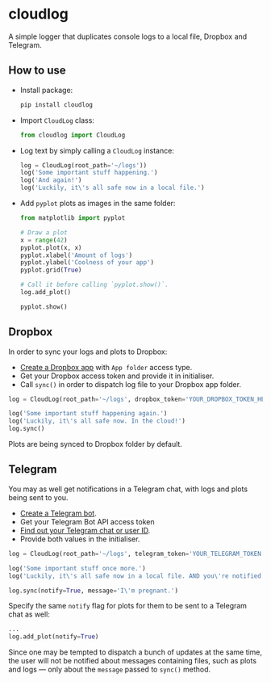 # cloudlog
A simple logger that duplicates console logs to a local file, Dropbox and Telegram.

## How to use

* Install package: 
  
	```bash
	pip install cloudlog
	```

* Import `CloudLog` class:

	```python
	from cloudlog import CloudLog
	```

* Log text by simply calling a `CloudLog` instance:

	```python
	log = CloudLog(root_path='~/logs'))
	log('Some important stuff happening.')
	log('And again!')
	log('Luckily, it\'s all safe now in a local file.')
	```

* Add `pyplot` plots as images in the same folder:

	```python
	from matplotlib import pyplot

	# Draw a plot
	x = range(42)
	pyplot.plot(x, x)
	pyplot.xlabel('Amount of logs')
	pyplot.ylabel('Coolness of your app')
	pyplot.grid(True)

	# Call it before calling `pyplot.show()`.
	log.add_plot()

	pyplot.show()
	```

## Dropbox
In order to sync your logs and plots to Dropbox: 
* [Create a Dropbox app](https://www.dropbox.com/developers/apps/create) with `App folder` access type.
* Get your Dropbox access token and provide it in initialiser.
* Call `sync()` in order to dispatch log file to your Dropbox app folder.

```python
log = CloudLog(root_path='~/logs', dropbox_token='YOUR_DROPBOX_TOKEN_HERE')

log('Some important stuff happening again.')
log('Luckily, it\'s all safe now. In the cloud!')
log.sync()
```

Plots are being synced to Dropbox folder by default.

## Telegram
You may as well get notifications in a Telegram chat, with logs and plots being sent to you.
* [Create a Telegram bot](https://core.telegram.org/bots#creating-a-new-bot).
* Get your Telegram Bot API access token
* [Find out your Telegram chat or user ID](http://stackoverflow.com/a/32777943/300131).
* Provide both values in the initialiser.

```python
log = CloudLog(root_path='~/logs', telegram_token='YOUR_TELEGRAM_TOKEN', telegram_chat_id='CHAT_ID')

log('Some important stuff once more.')
log('Luckily, it\'s all safe now in a local file. AND you\'re notified — how cool is that?')

log.sync(notify=True, message='I\'m pregnant.')
```

Specify the same `notify` flag for plots for them to be sent to a Telegram chat as well:

```python
...
log.add_plot(notify=True)
```

Since one may be tempted to dispatch a bunch of updates at the same time, the user will not be notified about messages containing files, such as plots and logs — only about the `message` passed to `sync()` method.
